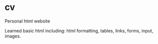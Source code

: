 # cv

Personal html website

Learned basic html including: html formatting, tables, links, forms, input, images.
